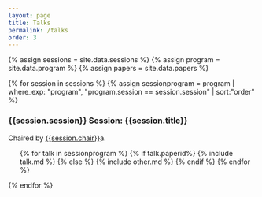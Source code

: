 ```yaml
---
layout: page
title: Talks
permalink: /talks
order: 3
---
```


{% assign sessions = site.data.sessions %}
{% assign program = site.data.program %}
{% assign papers = site.data.papers %}

<div>
{% for session in sessions %}
	{% assign sessionprogram = program | where_exp: "program", "program.session == session.session" | sort:"order" %}
	<h3>{{session.session}} Session: {{session.title}}</h3>
	<p>Chaired by <a href="{{session.chairurl}}">{{session.chair}}</a>a.</p>
	<ul>
		{% for talk in sessionprogram %}
			{% if talk.paperid%}
				{% include talk.md %}
			{% else %}
				{% include other.md %}
			{% endif %}
		{% endfor %}
	</ul>
{% endfor %}
</div>
